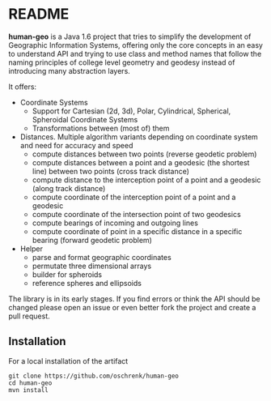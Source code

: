 # README #

**human-geo** is a Java 1.6 project that tries to simplify the development of Geographic Information Systems, offering only the core concepts in an easy to understand API and trying to use class and method names that follow the naming principles of college level geometry and geodesy instead of introducing many abstraction layers.

It offers:

- Coordinate Systems
	- Support for Cartesian (2d, 3d), Polar, Cylindrical, Spherical, Spheroidal Coordinate Systems
	- Transformations between (most of) them
- Distances. Multiple algorithm variants depending on coordinate system and need for accuracy and speed
	- compute distances between two points (reverse geodetic problem)
	- compute distances between a point and a geodesic (the shortest line) between two points (cross track distance)
	- compute distance to the interception point of a point and a geodesic (along track distance)
	- compute coordinate of the interception point of a point and a geodesic
	- compute coordinate of the intersection point of two geodesics 
	- compute bearings of incoming and outgoing lines
	- compute coordinate of point in a specific distance in a specific bearing (forward geodetic problem)
- Helper
	- parse and format geographic coordinates
	- permutate three dimensional arrays
	- builder for spheroids
	- reference spheres and ellipsoids

The library is in its early stages. If you find errors or think the API should be changed please open an issue or even better fork the project and create a pull request.

## Installation ##

For a local installation of the artifact

	git clone https://github.com/oschrenk/human-geo
	cd human-geo
	mvn install